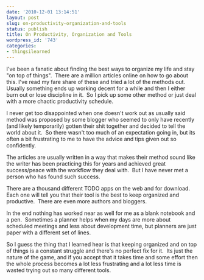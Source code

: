 ```yaml
---
date: '2010-12-01 13:14:51'
layout: post
slug: on-productivity-organization-and-tools
status: publish
title: On Productivity, Organization and Tools
wordpress_id: '743'
categories:
- thingsilearned
---
```


I've been a fanatic about finding the best ways to organize my life and stay "on top of things".  There are a million articles online on how to go about this. I've read my fare share of these and tried a lot of the methods out.  Usually something ends up working decent for a while and then I either burn out or lose discipline in it.  So I pick up some other method or just deal with a more chaotic productivity schedule.

I never get too disappointed when one doesn't work out as usually said method was proposed by some blogger who seemed to only have recently (and likely temporarily) gotten their shit together and decided to tell the world about it.  So there wasn't too much of an expectation going in, but its often a bit frustrating to me to have the advice and tips given out so confidently.

The articles are usually written in a way that makes their method sound like the writer has been practicing this for years and achieved great success/peace with the workflow they deal with.  But I have never met a person who has found such success.

There are a thousand different TODO apps on the web and for download.  Each one will tell you that their tool is the best to keep organized and productive.  There are even more authors and bloggers.

In the end nothing has worked near as well for me as a blank notebook and a pen.  Sometimes a planner helps when my days are more about scheduled meetings and less about development time, but planners are just paper with a different set of lines.

So I guess the thing that I learned hear is that keeping organized and on top of things is a constant struggle and there's no perfect fix for it.  Its just the nature of the game, and if you accept that it takes time and some effort then the whole process becomes a lot less frustrating and a lot less time is wasted trying out so many different tools.
